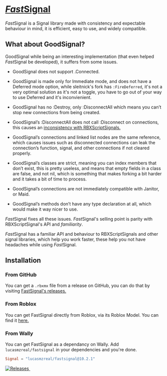 # [*Fast*Signal](https://github.com/RBLXUtils/FastSignal)

*Fast*Signal is a Signal library made with consistency and expectable behaviour in mind, it is efficient, easy to use, and widely compatible.

## What about GoodSignal?

GoodSignal while being an interesting implementation (that even helped *Fast*Signal be developed), it suffers from some issues.

* GoodSignal does not support .Connected.

* GoodSignal is made only for Immediate mode, and does not have a Deferred mode option, while sleitnick's fork has `:FireDeferred`, it's not a very optimal solution as it's not a toggle, you have to go out of your way to use Deferred and it's inconvienient.

* GoodSignal has no :Destroy, only :DisconnectAll which means you can’t stop new connections from being created.

* GoodSignal’s :DisconnectAll does not call :Disconnect on connections, this causes an [inconsistency with RBXScriptSignals.](https://github.com/stravant/goodsignal/issues/4)

* GoodSignal’s connections and linked list nodes are the same reference, which causes issues such as disconnected connections can leak the connection’s function, signal, and other connections if not cleared properly.

* GoodSignal’s classes are strict, meaning you can index members that don’t exist, this is pretty useless, and means that empty fields in a class are false, and not nil, which is something that makes forking a bit harder and it takes a bit of time to process.

* GoodSignal’s connections are not immediately compatible with Janitor, or Maid.

* GoodSignal’s methods don’t have any type declaration at all, which would make it way nicer to use.

*Fast*Signal fixes all these issues.
*Fast*Signal's selling point is parity with RBXScriptSignal's API and *familiarity*.

*Fast*Signal has a familiar API and behaviour to RBXScriptSignals and other signal libraries, which help you work faster, these help you not have headaches while using *Fast*Signal.

## Installation

### From GitHub

You can get a `.rbxmx` file from a release on GitHub, you can do that by visiting [FastSignal's releases.](https://github.com/RBLXUtils/FastSignal/releases)

### From Roblox

You can get FastSignal directly from Roblox, via its Roblox Model.
You can find it [here.](https://www.roblox.com/library/6532460357)

### From Wally

You can get FastSignal as a dependancy on Wally.
Add `lucasmzreal/fastsignal` in your dependencies and you're done.

```toml
Signal = "lucasmzreal/fastsignal@10.2.1"
```

<a href="https://github.com/LucasMZReal/FastSignal/releases">
    <img alt="Releases" src="https://img.shields.io/github/v/release/LucasMZReal/FastSignal">
    </img>
</a>

<a href="https://github.com/LucasMZReal/FastSignal">
    <img alt="" src="https://img.shields.io/github/downloads/LucasMZReal/FastSignal/total">
    </img>
</a>
